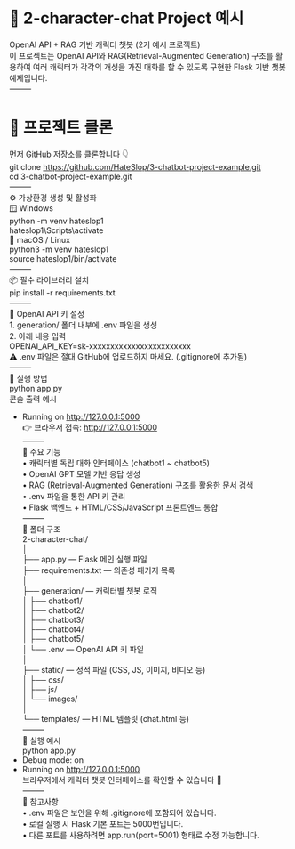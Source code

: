 # 🧠 2-character-chat Project 예시  
OpenAI API + RAG 기반 캐릭터 챗봇 (2기 예시 프로젝트)  
이 프로젝트는 OpenAI API와 RAG(Retrieval-Augmented Generation) 구조를 활용하여 여러 캐릭터가 각각의 개성을 가진 대화를 할 수 있도록 구현한 Flask 기반 챗봇 예제입니다.  
⸻  
# 🧩 프로젝트 클론  
먼저 GitHub 저장소를 클론합니다 👇  
git clone https://github.com/HateSlop/3-chatbot-project-example.git  
cd 3-chatbot-project-example.git  
⸻  
⚙️ 가상환경 생성 및 활성화  
🪟 Windows  
python -m venv hateslop1  
hateslop1\Scripts\activate  
🍎 macOS / Linux  
python3 -m venv hateslop1  
source hateslop1/bin/activate  
⸻  
📦 필수 라이브러리 설치  
pip install -r requirements.txt  
⸻  
🔑 OpenAI API 키 설정  
	1.	generation/ 폴더 내부에 .env 파일을 생성  
	2.	아래 내용 입력  
OPENAI_API_KEY=sk-xxxxxxxxxxxxxxxxxxxxxxxx  
⚠️ .env 파일은 절대 GitHub에 업로드하지 마세요. (.gitignore에 추가됨)  
⸻  
🚀 실행 방법  
python app.py  
콘솔 출력 예시  
* Running on http://127.0.0.1:5000  
👉 브라우저 접속: http://127.0.0.1:5000  
⸻  
🧠 주요 기능  
	•	캐릭터별 독립 대화 인터페이스 (chatbot1 ~ chatbot5)  
	•	OpenAI GPT 모델 기반 응답 생성  
	•	RAG (Retrieval-Augmented Generation) 구조를 활용한 문서 검색  
	•	.env 파일을 통한 API 키 관리  
	•	Flask 백엔드 + HTML/CSS/JavaScript 프론트엔드 통합  
⸻  
🧰 폴더 구조  
2-character-chat/  
│  
├── app.py — Flask 메인 실행 파일  
├── requirements.txt — 의존성 패키지 목록  
│  
├── generation/ — 캐릭터별 챗봇 로직  
│   ├── chatbot1/  
│   ├── chatbot2/  
│   ├── chatbot3/  
│   ├── chatbot4/  
│   ├── chatbot5/  
│   └── .env — OpenAI API 키 파일  
│  
├── static/ — 정적 파일 (CSS, JS, 이미지, 비디오 등)  
│   ├── css/  
│   ├── js/  
│   └── images/  
│  
└── templates/ — HTML 템플릿 (chat.html 등)  
⸻  
🧪 실행 예시  
python app.py  
* Debug mode: on  
* Running on http://127.0.0.1:5000  
브라우저에서 캐릭터 챗봇 인터페이스를 확인할 수 있습니다 🎨  
⸻  
🧾 참고사항  
	•	.env 파일은 보안을 위해 .gitignore에 포함되어 있습니다.  
	•	로컬 실행 시 Flask 기본 포트는 5000번입니다.  
	•	다른 포트를 사용하려면 app.run(port=5001) 형태로 수정 가능합니다.  
